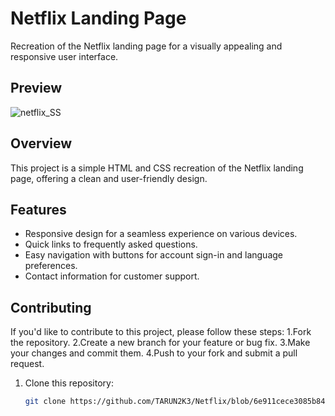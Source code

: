 # Netflix Landing Page

Recreation of the Netflix landing page for a visually appealing and responsive user interface.


## Preview

![netflix_SS](https://github.com/TARUN2K3/Netflix/assets/127468524/ce50976d-c925-4d54-ba58-2a4b76549b67)


## Overview

This project is a simple HTML and CSS recreation of the Netflix landing page, offering a clean and user-friendly design.

## Features

- Responsive design for a seamless experience on various devices.
- Quick links to frequently asked questions.
- Easy navigation with buttons for account sign-in and language preferences.
- Contact information for customer support.

## Contributing
If you'd like to contribute to this project, please follow these steps:
1.Fork the repository.
2.Create a new branch for your feature or bug fix.
3.Make your changes and commit them.
4.Push to your fork and submit a pull request.

1. Clone this repository:

   ```bash
   git clone https://github.com/TARUN2K3/Netflix/blob/6e911cece3085b84b63f994cb82398b0e2a2f399/bharat/netflix.html


